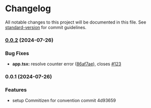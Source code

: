 # Changelog

All notable changes to this project will be documented in this file. See [standard-version](https://github.com/conventional-changelog/standard-version) for commit guidelines.

### [0.0.2](https://github.com/kashyap27102/Testing-Repo/compare/v0.0.1...v0.0.2) (2024-07-26)


### Bug Fixes

* **app.tsx:** resolve counter error ([86af7ae](https://github.com/kashyap27102/Testing-Repo/commit/86af7aeb1d507e01d3afa7d09cd681331d78b6c3)), closes [#123](https://github.com/kashyap27102/Testing-Repo/issues/123)

### 0.0.1 (2024-07-26)


### Features

* setup Commitizen for convention commit 4d93659

